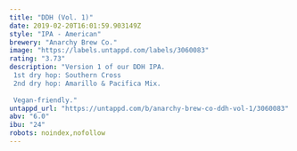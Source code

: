 ```yaml
---
title: "DDH (Vol. 1)"
date: 2019-02-20T16:01:59.903149Z
style: "IPA - American"
brewery: "Anarchy Brew Co."
image: "https://labels.untappd.com/labels/3060083"
rating: "3.73"
description: "Version 1 of our DDH IPA. 1st dry hop: Southern Cross 2nd dry hop: Amarillo & Pacifica Mix.  Vegan-friendly."
untappd_url: "https://untappd.com/b/anarchy-brew-co-ddh-vol-1/3060083"
abv: "6.0"
ibu: "24"
robots: noindex,nofollow
---
```

